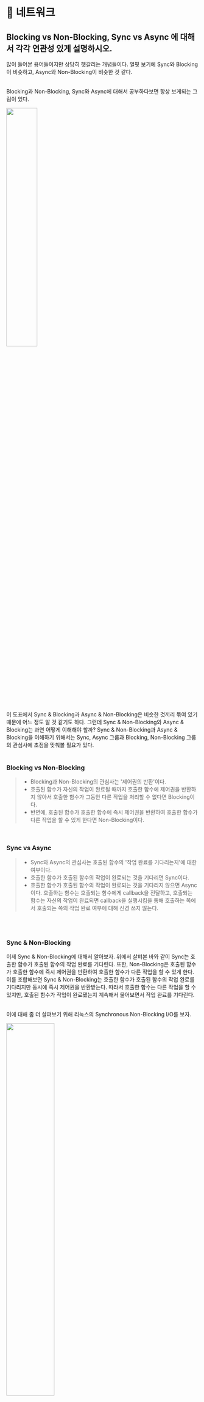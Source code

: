 # 🐼 네트워크


## Blocking vs Non-Blocking, Sync vs Async 에 대해서 각각 연관성 있게 설명하시오.

많이 들어본 용어들이지만 상당히 헷갈리는 개념들이다. 얼핏 보기에 Sync와 Blocking이 비슷하고, Async와 Non-Blocking이 비슷한 것 같다.   
</br>

Blocking과 Non-Blocking, Sync와 Async에 대해서 공부하다보면 항상 보게되는 그림이 있다.    
<div><img src="https://user-images.githubusercontent.com/56947879/135707152-44474515-27a6-4f54-95a2-e7f223e38555.png" align="center" width="40%"></div>
</br>
이 도표에서 Sync & Blocking과 Async & Non-Blocking은 비슷한 것끼리 묶여 있기 때문에 어느 정도 알 것 같기도 하다. 그런데 Sync & Non-Blocking와 Async & Blocking는 과연 어떻게 이해해야 할까?    
Sync & Non-Blocking과 Async & Blocking을 이해하기 위해서는 Sync, Async 그룹과 Blocking, Non-Blocking 그룹의 관심사에 초점을 맞춰볼 필요가 있다.    
</br>
</br>

### Blocking vs Non-Blocking    
> - Blocking과 Non-Blocking의 관심사는 '제어권의 반환'이다.    
> - 호출된 함수가 자신의 작업이 완료될 때까지 호출한 함수에 제어권을 반환하지 않아서 호출한 함수가 그동안 다른 작업을 처리할 수 없다면 Blocking이다.    
> - 반면에, 호출된 함수가 호출한 함수에 즉시 제어권을 반환하여 호출한 함수가 다른 작업을 할 수 있게 한다면 Non-Blocking이다.        
</br>

### Sync vs Async     
> - Sync와 Async의 관심사는 호출된 함수의 '작업 완료를 기다리는지'에 대한 여부이다.    
> - 호출한 함수가 호출된 함수의 작업이 완료되는 것을 기다리면 Sync이다.    
> - 호출한 함수가 호출된 함수의 작업이 완료되는 것을 기다리지 않으면 Async이다. 호출하는 함수는 호출되는 함수에게 callback을 전달하고, 호출되는 함수는 자신의 작업이 완료되면 callback을 실행시킴을 통해 호출하는 쪽에서 호출되는 쪽의 작업 완료 여부에 대해 신경 쓰지 않는다.    
</br>
</br>

### Sync & Non-Blocking    
이제 Sync & Non-Blocking에 대해서 알아보자. 위에서 살펴본 바와 같이 Sync는 호출한 함수가 호출된 함수의 작업 완료를 기다린다. 또한, Non-Blocking은 호출된 함수가 호출한 함수에 즉시 제어권을 반환하여 호출한 함수가 다른 작업을 할 수 있게 한다. 이를 조합해보면 Sync & Non-Blocking는 호출한 함수가 호출된 함수의 작업 완료를 기다리지만 동시에 즉시 제어권을 반환받는다. 따라서 호출한 함수는 다른 작업을 할 수 있지만, 호출된 함수가 작업이 완료됐는지 계속해서 물어보면서 작업 완료를 기다린다.   
</br> 

이에 대해 좀 더 살펴보기 위해 리눅스의 Synchronous Non-Blocking I/O를 보자.    
<div><img src="https://user-images.githubusercontent.com/56947879/135711959-7ebcf563-4f90-472b-92ca-cd5bdf0b2831.png" align="center" width="50%"></div>
Application이 System call을 통해 Kernel에게 제어권을 넘긴다. Kernel은 작업이 완료되지 않았지만 즉시 Application에 제어권을 반환하고, 작업이 완료되지 않았다는 오류(EAGAIN, EWOULDBLOCK)를 반환하여 다시 호출해야 함을 알린다. Application은 계속해서 read, accept같은 함수를 호출하여 I/O를 완료할 수 있는 상태가 되었나 계속해서 물어보면서 작업 완료를 기다린다.    
이를 통해 살펴보면 Kernel이 Application에 즉시 제어권을 반환기 때문에 Non-Blocking이다. 또한, Application이 I/O를 완료할 수 있는 상태가 되었나 계속해서 물어보면서 작업 완료를 기다리기 때문에 Sync이다. 이러한 방식은 Context-Switch로 인해 Cost가 계속해서 발생하긴 하지만, Application은 제어권을 갖고 있기 때문에 작업 완료에 대해 물어보는 중간 중간에 자신의 작업을 처리할 수 있다.    
</br>
</br>

### Async & Blocking    
Async & Blocking에 대해 알아보자. 위에서 살펴본 바와 같이 Async는 호출한 함수가 호출된 함수의 작업 완료를 기다리지 않는다. 또한, Blocking은 호출된 함수가 작업을 완료할 때 까지 호출한 함수에 제어권을 넘기지 않는다. 어차피 Blocking이 되어서 다른 작업을 처리할 수 없는데 작업 완료도 기다리지 않는다는 점에서 이 방식은 이점이 없어보인다.    
이와 같은 경우의 예는 대표적으로 Node.js와 MySQL의 조합이 있다. Async & Non-Blocking을 의도했지만 실제로는 Async & Blocking이 되어버린 케이스다. Node.js에서는 MySQL에 Async로 접근을 하여도 DB 작업을 호출할 때는 MySQL에서 제공하는 드라이버를 호출하게 되는데 이 드라이버가 Blocking방식이다.    
따라서 Async & Blocking는 특출난 이점이 없어서 의도하여 사용할 필요는 없지만, Async & Non-Blocking 방식을 사용하는 과정에서 하나라도 Blocking이 포함되어 있으면 의도와는 다르게 Async & Blocking이 되어버린다고 생각할 수 있다.
</br>
</br>

### 마무리
> - Blocking과 Non-Blocking의 관심사는 '제어권의 반환'. 제어권을 즉시 반환하면 Non-Blocking, 그렇지 않으면 Blocking    
> - Sync와 Async의 관심사는 호출된 함수의 '작업 완료를 기다리는지'에 대한 여부. 작업 완료를 기다리면 Sync, 그렇지 않으면 Async    
</br>
</br>
</br>

## TCP, UDP에 대해서 설명하시오. 그리고 차이점을 설명하시오.

TCP와 UDP는 모두 전송 계층에서 사용되는 프로토콜이다. 전송 계층에서는 데이터를 포트번호에 해당하는 프로세스에 전달하는 것을 담당한다.    
</br>     

#### TCP는     
> - 3 way-handshake를 통해 Connection을 연결하여 양방향 통신을 한다.     
> - 데이터의 순차 전송을 보장한다.     
> - 흐름제어(Flow Control)를 한다. 흐름제어는 데이터 처리 속도를 조절하여 수신자의 버퍼 오버플로우를 방지하는 것이다.     
> - 혼잡제어(Congestion control)를 한다. 네트워크 내에 패킷의 수가 과도하게 증가하는 현상을 혼잡이라고 하고 네트워크의 혼잡을 피하기 위해 송신측에서 보내는 데이터의 전송속도를 강제로 줄이게 작업을 혼잡제어라고 한다.        
> - TCP는 전송의 신뢰성은 보장하지만 3 way-handshake을 통해 매번 Connection을 연결하기 때문에 시간 손실이 발생하고, 패킷을 조금만 손실해도 재전송을 해야한다는 단점이 있다.                
</br>     
   
#### UDP는     
> - TCP보다 신뢰성은 떨어지지만, 전송 속도가 일반적으로 빠르다. TCP처럼 Connection을 연결하지 않고 Connectionless 상태로 통신을 한다.     
> - TCP의 특징인 순차 전송, 흐름제어, 혼잡제어를 보장하지 않는다.     
> - 비교적 데이터의 신뢰성이 중요하지 않을 때 사용된다. 주로 실시간 방송과 온라인 게임에서 UDP가 사용된다.     
</br>

## REST API

REST API란 REST를 기반으로 만들어진 API         
API는 어떠한 응용프로그램에서 데이터를 주고 받기 위한 방법
</br>

REST란
 - HTTP URI(Uniform Resource Identifier)를 통해 자원(Resource)을 명시하고, HTTP Method(POST, GET, PUT, DELETE)를 통해 해당 자원에 대한 CRUD Operation을 적용하는 것을 의미한다.    
 - REST는 기본적으로 웹의 기존 기술과 HTTP 프로토콜을 그대로 활용하기 때문에 웹의 장점을 최대한 활용할 수 있는 아키텍처 스타일이다
 - 즉, REST는 자원 기반의 구조(ROA, Resource Oriented Architecture) 설계의 중심에 Resource가 있고 HTTP Method를 통해 Resource를 처리하도록 설계된 아키텍쳐를 의미한다.
</br> 

REST API 중심 규칙
 - 1. URI는 정보의 자원을 표현해야 한다. (리소스명은 동사보다는 명사를 사용)
 - 2. 자원에 대한 행위는 HTTP Method(GET, POST, PUT, DELETE 등)로 표현
</br>

URI 설계 시 주의할 점
 - 1. 슬래시 구분자(/)는 계층 관계를 나타내는 데 사용
 - 2. URI 마지막 문자로 슬래시(/)를 포함하지 않는다.
 - 3. 하이픈(-)은 URI 가독성을 높이는데 사용 & 언더바(_)는 URI에 사용하지 않는다.
 - 4. URI 경로에는 소문자가 적합하다. 대문자 사용은 피해야 한다.
 - 5. 파일 확장자는 URI에 포함시키지 않는다.  Accept header를 사용하도록 하자.
</br>

URI vs URL
 - URI: Uniform Resource Identifier의 약자로 인터넷상 포현할수 있는 모든 리소스를 의미
 - URL: Uniform Resource Locator의 약자로 URI에서 네트워크상 경로, 어떤 자원의 위치에 대한 절대경로값
</br>
</br>
</br>

## Request Header, Response Header 에 대해서 아는 대로 쓰시오. (요청헤더, 응답헤더) 

[질문에 대한 정리 : Http - Response Request](https://velog.io/@minyul/Http-Response-Request)

</br>

## DNS 에 대해서 설명하시오.
